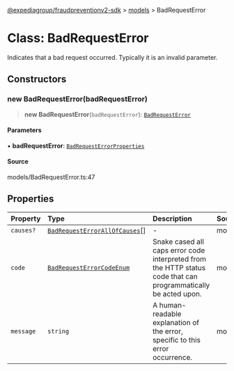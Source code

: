 [@expediagroup/fraudpreventionv2-sdk](../../index.md) > [models](../index.md) > BadRequestError

# Class: BadRequestError

Indicates that a bad request occurred. Typically it is an invalid parameter.

## Constructors

### new BadRequestError(badRequestError)

> **new BadRequestError**(`badRequestError`): [`BadRequestError`](BadRequestError.md)

#### Parameters

▪ **badRequestError**: [`BadRequestErrorProperties`](../interfaces/BadRequestErrorProperties.md)

#### Source

models/BadRequestError.ts:47

## Properties

| Property | Type | Description | Source |
| :------ | :------ | :------ | :------ |
| `causes?` | [`BadRequestErrorAllOfCauses`](BadRequestErrorAllOfCauses.md)[] | - | models/BadRequestError.ts:45 |
| `code` | [`BadRequestErrorCodeEnum`](../type-aliases/BadRequestErrorCodeEnum.md) | Snake cased all caps error code interpreted from the HTTP status code that can programmatically be acted upon. | models/BadRequestError.ts:35 |
| `message` | `string` | A human-readable explanation of the error, specific to this error occurrence. | models/BadRequestError.ts:40 |
